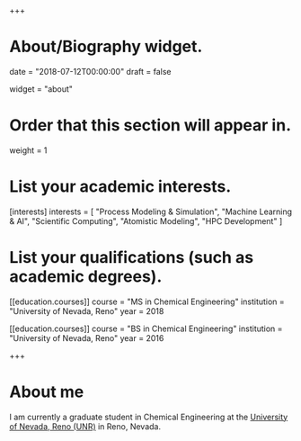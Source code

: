 +++
# About/Biography widget.

date = "2018-07-12T00:00:00"
draft = false

widget = "about"

# Order that this section will appear in.
weight = 1

# List your academic interests.
[interests]
  interests = [
    "Process Modeling & Simulation",
    "Machine Learning & AI",
    "Scientific Computing",
    "Atomistic Modeling",
    "HPC Development"
  ]

# List your qualifications (such as academic degrees).
[[education.courses]]
  course = "MS in Chemical Engineering"
  institution = "University of Nevada, Reno"
  year = 2018

[[education.courses]]
  course = "BS in Chemical Engineering"
  institution = "University of Nevada, Reno"
  year = 2016
 
+++

# About me

I am currently a graduate student in Chemical Engineering at the <a href = "https://www.unr.edu">University of Nevada, Reno (UNR)</a> in Reno, Nevada. 


<!-- 
I earned my doctorate in chemical engineering with emphasis in thermodynamics, chemical process modeling & simulation. My current 
research involves the use of atomistic modeling methods to develop and understand new materials for extreme applications. For instance, 
the development of metal hexaborides, which are ceramics with unique mechanical and electronic properties; or development of reverse micellar systems for synthesis of nano-particles, are two examples of projects that we work on. We work in close collaboration with experimental groups at the University of California, San Diego and Alfred University.  We are also embarking on new modeling initiaves that involve the use of machine learning methods for various applications in process systems engineering 
including modeling of health care clinical operations for optimization and better understanding of risk.  

Our research is driven by the potential and opportunities that cutting edge modeling provide 
for development of new engineerng technologies. We continously publish in peer-reviewed journals, and present our work in many international 
and national conferences. I am an active participant in the organization of sessions in annual meetings for the American Institute of Chemical Engineers (AIChE), Materials Research Society (MRS), and the Society of Hispanic Professional Engineers (SHPE). I am currently the 
adviser for the student local chapters of AIChE \& SHPE. I also work on mentoring of both graduate and 
undergraduate students from diverse backgrounds, and I have great interest in undergraduate STEM education for 
diverse student groups, in particular Hispanics. I am also engaged in various leadership 
roles with university committees, engineering accreditation, and community at large. For example, I served as the Northern Nevada Sierra Director  and member of the executive board for the AIChE NORCAL section from 2010 to 2017. I am very interested in fostering international 
collaborative research & teaching opportunities with countries in Latin America. 
 -->


